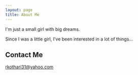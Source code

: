 ```yaml
---
layout: page
title: About Me
---
```

I'm just a small girl with big dreams.

Since I was a little girl, I've been interested in a lot of things...

## Contact Me
rkothari31@yahoo.com
